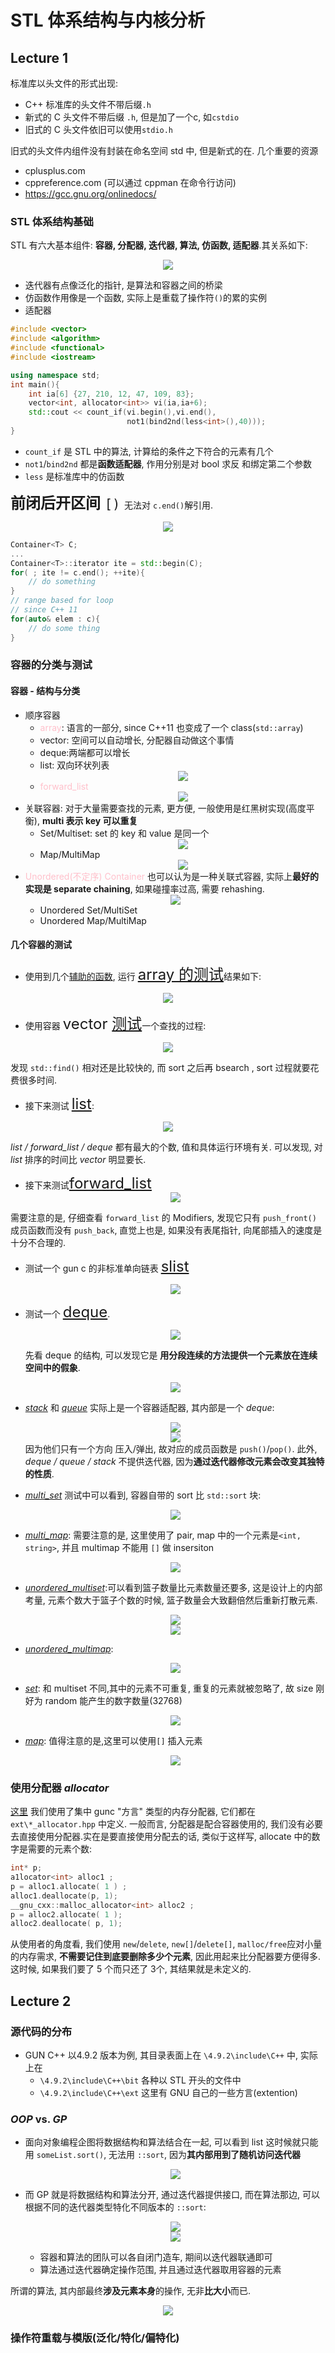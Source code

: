 # STL 体系结构与内核分析
## Lecture 1
标准库以头文件的形式出现:
* C++ 标准库的头文件不带后缀`.h`
* 新式的 C 头文件不带后缀 `.h`, 但是加了一个c, 如`cstdio`
* 旧式的 C 头文件依旧可以使用`stdio.h`

旧式的头文件内组件没有封装在命名空间 std 中, 但是新式的在.
几个重要的资源
* cplusplus.com
* cppreference.com (可以通过 cppman 在命令行访问)
* https://gcc.gnu.org/onlinedocs/

### STL 体系结构基础
STL 有六大基本组件: **容器, 分配器, 迭代器, 算法, 仿函数, 适配器**.其关系如下:
<div align=center><img src="https://gitee.com/Haitau1996/picture-hosting/raw/master/img/20210622143801.png"/></div>

* 迭代器有点像泛化的指针, 是算法和容器之间的桥梁
* 仿函数作用像是一个函数, 实际上是重载了操作符`()`的累的实例
* 适配器

```C++
#include <vector>
#include <algorithm>
#include <functional>
#include <iostream>

using namespace std;
int main(){
    int ia[6] {27, 210, 12, 47, 109, 83};
    vector<int, allocator<int>> vi(ia,ia+6);
    std::cout << count_if(vi.begin(),vi.end(),
                          not1(bind2nd(less<int>(),40)));
}
```
* `count_if` 是 STL 中的算法, 计算给的条件之下符合的元素有几个
* `not1`/`bind2nd` 都是**函数适配器**, 作用分别是对 bool 求反 和绑定第二个参数
* `less` 是标准库中的仿函数

<font size=5> **前闭后开区间** `[)` </font> 无法对 `c.end()`解引用. 
<div align=center><img src="https://gitee.com/Haitau1996/picture-hosting/raw/master/img/20210622164029.png"/></div>

```C++
Container<T> C;
...
Container<T>::iterator ite = std::begin(C);
for( ; ite != c.end(); ++ite){
    // do something
}
// range based for loop
// since C++ 11
for(auto& elem : c){
    // do some thing
}
```

### 容器的分类与测试 
#### 容器 - 结构与分类
* 顺序容器
  * <font color=pink>array</font>: 语言的一部分, since C++11 也变成了一个 class(`std::array`)
  * vector: 空间可以自动增长, 分配器自动做这个事情
  * deque:两端都可以增长
  * list: 双向环状列表
     <div align=center><img src="https://gitee.com/Haitau1996/picture-hosting/raw/master/img/20210622183340.png"/></div>
  * <font color=pink>forward_list</font>
    <div align=center><img src="https://gitee.com/Haitau1996/picture-hosting/raw/master/img/20210622183611.png"/></div>
* 关联容器: 对于大量需要查找的元素, 更方便, 一般使用是红黑树实现(高度平衡), **multi 表示 key 可以重复**
  * Set/Multiset: set 的 key 和 value 是同一个
    <div align=center><img src="https://gitee.com/Haitau1996/picture-hosting/raw/master/img/20210622182751.png"/></div>
  * Map/MultiMap
    <div align=center><img src="https://gitee.com/Haitau1996/picture-hosting/raw/master/img/20210622182839.png"/></div>
* <font color=pink>Unordered(不定序) Container</font> 也可以认为是一种关联式容器, 实际上**最好的实现是 separate chaining**, 如果碰撞率过高, 需要 rehashing. <div align=center><img src="https://gitee.com/Haitau1996/picture-hosting/raw/master/img/20210622184025.png"/></div>
  * Unordered Set/MultiSet
  * Unordered Map/MultiMap

#### 几个容器的测试
* 使用到几个[辅助的函数](source/test_helper.cpp), 运行 <font size= 5>[array 的测试](source/array_test.cpp)</font>结果如下:
<div align=center><img src="https://gitee.com/Haitau1996/picture-hosting/raw/master/img/20210622191032.png"/></div>

* 使用容器 <font size=5>vector [测试](source/vector_test.cpp)</font>一个查找的过程:
<div align=center><img src="https://gitee.com/Haitau1996/picture-hosting/raw/master/img/20210623160636.png"/></div>
 
  发现 `std::find()` 相对还是比较快的, 而 sort 之后再 bsearch , sort 过程就要花费很多时间.   
* 接下来测试 <font size=5>[list](source/list_test.cpp)</font>:
<div align=center><img src="https://gitee.com/Haitau1996/picture-hosting/raw/master/img/20210623161557.png"/></div>

_list / forward_list / deque_ 都有最大的个数, 值和具体运行环境有关. 可以发现, 对 _list_ 排序的时间比 _vector_ 明显要长.  
* 接下来测试<font size=5>[forward_list](source/forward_list_test.cpp)</font>
  <div align=center><img src="https://gitee.com/Haitau1996/picture-hosting/raw/master/img/20210623162448.png"/></div>
  
需要注意的是, 仔细查看 `forward_list` 的 Modifiers, 发现它只有 `push_front()` 成员函数而没有 `push_back`, 直觉上也是, 如果没有表尾指针, 向尾部插入的速度是十分不合理的. 
* 测试一个 gun c 的非标准单向链表 <font size=5>[slist](source/slist_test.cpp)</font>
  <div align=center><img src="https://gitee.com/Haitau1996/picture-hosting/raw/master/img/20210623163804.png"/></div>

* 测试一个 <font size=5>[deque](source/deque_test.cpp)</font>.
  <div align=center><img src="https://gitee.com/Haitau1996/picture-hosting/raw/master/img/20210623164705.png"/></div>

  先看 deque 的结构, 可以发现它是 **用分段连续的方法提供一个元素放在连续空间中的假象**. 
  <div align=center><img src="https://gitee.com/Haitau1996/picture-hosting/raw/master/img/20210623170249.png"/></div>

* [_stack_](source/stack_test.cpp) 和 [_queue_](source/queue_test.cpp) 实际上是一个容器适配器, 其内部是一个 _deque_:<div align=center><img src="https://gitee.com/Haitau1996/picture-hosting/raw/master/img/20210623171139.png"/></div> <div align=center><img src="https://gitee.com/Haitau1996/picture-hosting/raw/master/img/20210623171251.png"/></div>
  因为他们只有一个方向 压入/弹出, 故对应的成员函数是 `push()`/`pop()`. 此外, _deque / queue / stack_ 不提供迭代器, 因为**通过迭代器修改元素会改变其独特的性质**.

* [_multi_set_](source/multiset_test.cpp) 测试中可以看到, 容器自带的 sort 比 `std::sort` 块:<div align=center><img src="https://gitee.com/Haitau1996/picture-hosting/raw/master/img/20210624093336.png"/></div>
* [_multi_map_](source/multimap_test.cpp): 需要注意的是, 这里使用了 pair, map 中的一个元素是`<int, string>`, 并且 multimap 不能用 `[]` 做 insersiton<div align=center><img src="https://gitee.com/Haitau1996/picture-hosting/raw/master/img/20210624094048.png"/></div>
* [_unordered_multiset_](source/unordered_multiset_test.cpp):可以看到篮子数量比元素数量还要多, 这是设计上的内部考量, 元素个数大于篮子个数的时候, 篮子数量会大致翻倍然后重新打散元素.<div align=center><img src="https://gitee.com/Haitau1996/picture-hosting/raw/master/img/20210624094948.png"/></div><div align=center><img src="https://gitee.com/Haitau1996/picture-hosting/raw/master/img/20210624095257.png"/></div>
* [_unordered_multimap_](source/unordered_multimap_test.cpp):<div align=center><img src="https://gitee.com/Haitau1996/picture-hosting/raw/master/img/20210624095628.png"/></div>
* [_set_](source/set_test.cpp): 和 multiset 不同,其中的元素不可重复, 重复的元素就被忽略了, 故 size 刚好为 random 能产生的数字数量(32768)<div align=center><img src="https://gitee.com/Haitau1996/picture-hosting/raw/master/img/20210624105639.png"/></div>
* [_map_](source/map_test.cpp): 值得注意的是,这里可以使用`[]` 插入元素<div align=center><img src="https://gitee.com/Haitau1996/picture-hosting/raw/master/img/20210624110336.png"/></div>

### 使用分配器 _allocator_
[这里](source/allocator_test.cpp) 我们使用了集中 gunc "方言" 类型的内存分配器, 它们都在 `ext\*_allocator.hpp` 中定义. 一般而言, 分配器是配合容器使用的, 我们没有必要去直接使用分配器.实在是要直接使用分配去的话, 类似于这样写, allocate 中的数字是需要的元素个数:
```C++
int* p;
a1locator<int> alloc1 ;
p = alloc1.allocate( 1 ) ;
alloc1.deallocate(p, 1);
__gnu_cxx::malloc_allocator<int> alloc2 ;
p = alloc2.allocate( 1 );
alloc2.deallocate( p, 1);
```
从使用者的角度看, 我们使用 `new`/`delete`, `new[]`/`delete[]`, `malloc/free`应对小量的内存需求, **不需要记住到底要删除多少个元素**, 因此用起来比分配器要方便得多. 这时候, 如果我们要了 5 个而只还了 3个, 其结果就是未定义的. 

## Lecture 2
### 源代码的分布
* GUN C++ 以4.9.2 版本为例, 其目录表面上在 `\4.9.2\include\C++` 中, 实际上在
  *  `\4.9.2\include\C++\bit` 各种以 STL 开头的文件中
  *  `\4.9.2\include\C++\ext` 这里有 GNU 自己的一些方言(extention)

### _OOP_ vs. _GP_
* 面向对象编程企图将数据结构和算法结合在一起, 可以看到 list 这时候就只能用 `someList.sort()`, 无法用 `::sort`, 因为**其内部用到了随机访问迭代器** <div align=center><img src="https://gitee.com/Haitau1996/picture-hosting/raw/master/img/20210624125219.png"/></div>
* 而 GP 就是将数据结构和算法分开, 通过迭代器提供接口, 而在算法那边, 可以根据不同的迭代器类型特化不同版本的 `::sort`:<div align=center><img src="https://gitee.com/Haitau1996/picture-hosting/raw/master/img/20210624130457.png"/></div><div align=center><img src="https://gitee.com/Haitau1996/picture-hosting/raw/master/img/20210624130006.png"/></div>

  * 容器和算法的团队可以各自闭门造车, 期间以迭代器联通即可
  * 算法通过迭代器确定操作范围, 并且通过迭代器取用容器的元素

所谓的算法, 其内部最终**涉及元素本身**的操作, 无非**比大小**而已.   
<div align=center><img src="https://gitee.com/Haitau1996/picture-hosting/raw/master/img/20210624131015.png"/></div>

### 操作符重载与模版(泛化/特化/偏特化)